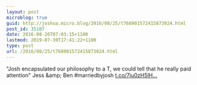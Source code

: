 ```yaml
---
layout: post
microblog: true
guid: http://joshua.micro.blog/2016/08/25/t768901572415873024.html
post_id: 35107
date: 2016-08-26T07:03:15+1100
lastmod: 2019-07-30T17:41:22+1100
type: post
url: /2016/08/25/t768901572415873024.html
---
```

"Josh encapsulated our philosophy to a T, we could tell that he really paid attention" Jess &amp;amp; Ben #marriedbyjosh [t.co/7ju0zH5lH...](https://t.co/7ju0zH5lHA)
